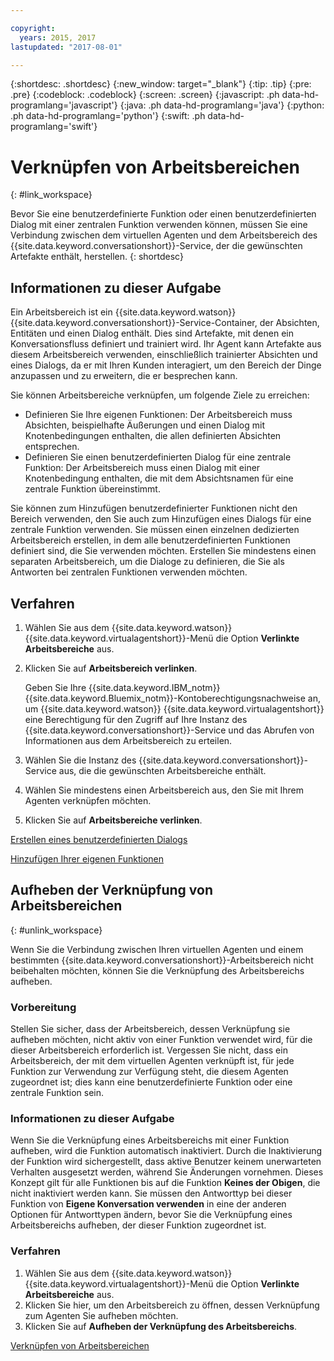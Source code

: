 ```yaml
---

copyright:
  years: 2015, 2017
lastupdated: "2017-08-01"

---
```


{:shortdesc: .shortdesc}
{:new_window: target="_blank"}
{:tip: .tip}
{:pre: .pre}
{:codeblock: .codeblock}
{:screen: .screen}
{:javascript: .ph data-hd-programlang='javascript'}
{:java: .ph data-hd-programlang='java'}
{:python: .ph data-hd-programlang='python'}
{:swift: .ph data-hd-programlang='swift'}

# Verknüpfen von Arbeitsbereichen
{: #link_workspace}

Bevor Sie eine benutzerdefinierte Funktion oder einen benutzerdefinierten Dialog mit einer zentralen Funktion verwenden können, müssen Sie eine Verbindung zwischen dem virtuellen Agenten und dem Arbeitsbereich des {{site.data.keyword.conversationshort}}-Service, der die gewünschten Artefakte enthält, herstellen.
{: shortdesc}

## Informationen zu dieser Aufgabe

Ein Arbeitsbereich ist ein {{site.data.keyword.watson}} {{site.data.keyword.conversationshort}}-Service-Container, der Absichten, Entitäten und einen Dialog enthält. Dies sind Artefakte, mit denen ein Konversationsfluss definiert und trainiert wird. Ihr Agent kann Artefakte aus diesem Arbeitsbereich verwenden, einschließlich trainierter Absichten und eines Dialogs, da er mit Ihren Kunden interagiert, um den Bereich der Dinge anzupassen und zu erweitern, die er besprechen kann.

Sie können Arbeitsbereiche verknüpfen, um folgende Ziele zu erreichen:

 - Definieren Sie Ihre eigenen Funktionen: Der Arbeitsbereich muss Absichten, beispielhafte Äußerungen und einen Dialog mit Knotenbedingungen enthalten, die allen definierten Absichten entsprechen. 
 - Definieren Sie einen benutzerdefinierten Dialog für eine zentrale Funktion: Der Arbeitsbereich muss einen Dialog mit einer Knotenbedingung enthalten, die mit dem Absichtsnamen für eine zentrale Funktion übereinstimmt.

Sie können zum Hinzufügen benutzerdefinierter Funktionen nicht den Bereich verwenden, den Sie auch zum Hinzufügen eines Dialogs für eine zentrale Funktion verwenden. Sie müssen einen einzelnen dedizierten Arbeitsbereich erstellen, in dem alle benutzerdefinierten Funktionen definiert sind, die Sie verwenden möchten. Erstellen Sie mindestens einen separaten Arbeitsbereich, um die Dialoge zu definieren, die Sie als Antworten bei zentralen Funktionen verwenden möchten.

## Verfahren

1. Wählen Sie aus dem {{site.data.keyword.watson}} {{site.data.keyword.virtualagentshort}}-Menü die Option **Verlinkte Arbeitsbereiche** aus.
1. Klicken Sie auf **Arbeitsbereich verlinken**.

    Geben Sie Ihre {{site.data.keyword.IBM_notm}} {{site.data.keyword.Bluemix_notm}}-Kontoberechtigungsnachweise an, um {{site.data.keyword.watson}} {{site.data.keyword.virtualagentshort}} eine Berechtigung für den Zugriff auf Ihre Instanz des {{site.data.keyword.conversationshort}}-Service und das Abrufen von Informationen aus dem Arbeitsbereich zu erteilen.

1. Wählen Sie die Instanz des {{site.data.keyword.conversationshort}}-Service aus, die die gewünschten Arbeitsbereiche enthält.
1. Wählen Sie mindestens einen Arbeitsbereich aus, den Sie mit Ihrem Agenten verknüpfen möchten.
1. Klicken Sie auf **Arbeitsbereiche verlinken**.

[Erstellen eines benutzerdefinierten Dialogs](/docs/services/virtual-agent/personalize.html#custom_dialog)

[Hinzufügen Ihrer eigenen Funktionen](/docs/services/virtual-agent/personalize.html#add_custom_capabilities)

## Aufheben der Verknüpfung von Arbeitsbereichen
{: #unlink_workspace}

Wenn Sie die Verbindung zwischen Ihren virtuellen Agenten und einem bestimmten {{site.data.keyword.conversationshort}}-Arbeitsbereich nicht beibehalten möchten, können Sie die Verknüpfung des Arbeitsbereichs aufheben.

### Vorbereitung

Stellen Sie sicher, dass der Arbeitsbereich, dessen Verknüpfung sie aufheben möchten, nicht aktiv von einer Funktion verwendet wird, für die dieser Arbeitsbereich erforderlich ist. Vergessen Sie nicht, dass ein Arbeitsbereich, der mit dem virtuellen Agenten verknüpft ist, für jede Funktion zur Verwendung zur Verfügung steht, die diesem Agenten zugeordnet ist; dies kann eine benutzerdefinierte Funktion oder eine zentrale Funktion sein.

### Informationen zu dieser Aufgabe

Wenn Sie die Verknüpfung eines Arbeitsbereichs mit einer Funktion aufheben, wird die Funktion automatisch inaktiviert. Durch die Inaktivierung der Funktion wird sichergestellt, dass aktive Benutzer keinem unerwarteten Verhalten ausgesetzt werden, während Sie Änderungen vornehmen. Dieses Konzept gilt für alle Funktionen bis auf die Funktion **Keines der Obigen**, die nicht inaktiviert werden kann. Sie müssen den Antworttyp bei dieser Funktion von **Eigene Konversation verwenden** in eine der anderen Optionen für Antworttypen ändern, bevor Sie die Verknüpfung eines Arbeitsbereichs aufheben, der dieser Funktion zugeordnet ist.

### Verfahren

1. Wählen Sie aus dem {{site.data.keyword.watson}} {{site.data.keyword.virtualagentshort}}-Menü die Option **Verlinkte Arbeitsbereiche** aus.
1. Klicken Sie hier, um den Arbeitsbereich zu öffnen, dessen Verknüpfung zum Agenten Sie aufheben möchten.
1. Klicken Sie auf **Aufheben der Verknüpfung des Arbeitsbereichs**.

[Verknüpfen von Arbeitsbereichen](/docs/services/virtual-agent/link_workspace.html)

